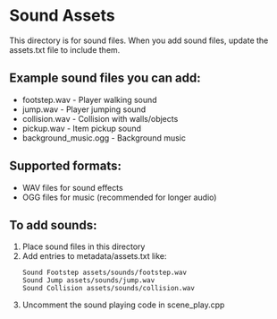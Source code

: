 # Sound Assets

This directory is for sound files. When you add sound files, update the assets.txt file to include them.

## Example sound files you can add:
- footstep.wav - Player walking sound
- jump.wav - Player jumping sound  
- collision.wav - Collision with walls/objects
- pickup.wav - Item pickup sound
- background_music.ogg - Background music

## Supported formats:
- WAV files for sound effects
- OGG files for music (recommended for longer audio)

## To add sounds:
1. Place sound files in this directory
2. Add entries to metadata/assets.txt like:
   ```
   Sound Footstep assets/sounds/footstep.wav
   Sound Jump assets/sounds/jump.wav
   Sound Collision assets/sounds/collision.wav
   ```
3. Uncomment the sound playing code in scene_play.cpp
